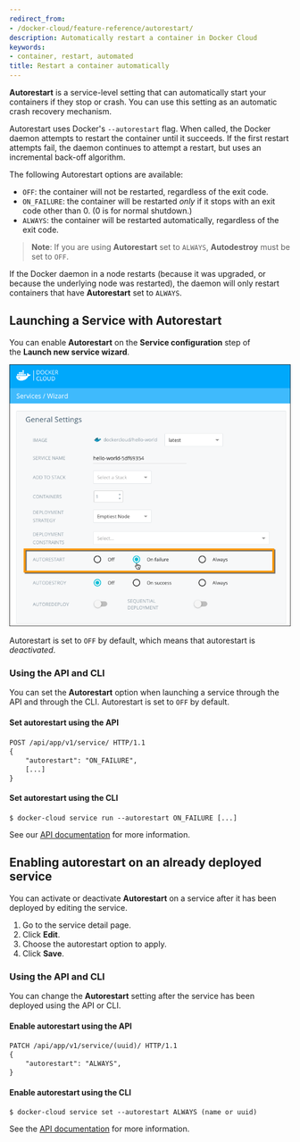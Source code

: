 ```yaml
---
redirect_from:
- /docker-cloud/feature-reference/autorestart/
description: Automatically restart a container in Docker Cloud
keywords:
- container, restart, automated
title: Restart a container automatically
---
```


**Autorestart** is a service-level setting that can automatically start your
containers if they stop or crash. You can use this setting as an automatic crash
recovery mechanism.

Autorestart uses Docker's `--autorestart` flag. When called, the Docker daemon
attempts to restart the container until it succeeds. If the first restart
attempts fail, the daemon continues to attempt a restart, but uses an
incremental back-off algorithm.

The following Autorestart options are available:

- `OFF`: the container will not be restarted, regardless of the exit code.
- `ON_FAILURE`: the container will be restarted *only* if it stops with an exit code other than 0. (0 is for normal shutdown.)
- `ALWAYS`: the container will be restarted automatically, regardless of the exit code.

> **Note**: If you are using **Autorestart** set to `ALWAYS`, **Autodestroy** must be set to `OFF`.

If the Docker daemon in a node restarts (because it was upgraded, or because the
underlying node was restarted), the daemon will only restart containers that
have **Autorestart** set to `ALWAYS`.

## Launching a Service with Autorestart

You can enable **Autorestart** on the **Service configuration** step of the **Launch new service wizard**.

![](images/autorestart.png)

Autorestart is set to `OFF` by default, which means that autorestart is *deactivated*.

### Using the API and CLI

You can set the **Autorestart** option when launching a service through the
API and through the CLI.  Autorestart is set to `OFF` by default. 

#### Set autorestart using the API

```
POST /api/app/v1/service/ HTTP/1.1
{
	"autorestart": "ON_FAILURE",
	[...]
}
```

#### Set autorestart using the CLI

```
$ docker-cloud service run --autorestart ON_FAILURE [...]
```

See our [API documentation](/apidocs/docker-cloud.md) for more information.

## Enabling autorestart on an already deployed service

You can  activate or deactivate **Autorestart** on a service after it has been deployed by editing the service.

1. Go to the service detail page.
2. Click **Edit**.
3. Choose the autorestart option to apply.
4. Click **Save**.

### Using the API and CLI

You can change the **Autorestart** setting after the service has been deployed using the API or CLI.

#### Enable autorestart using the API
```
PATCH /api/app/v1/service/(uuid)/ HTTP/1.1
{
	"autorestart": "ALWAYS",
}
```

#### Enable autorestart using the CLI

```
$ docker-cloud service set --autorestart ALWAYS (name or uuid)
```

See the [API documentation](/apidocs/docker-cloud.md) for more information.
